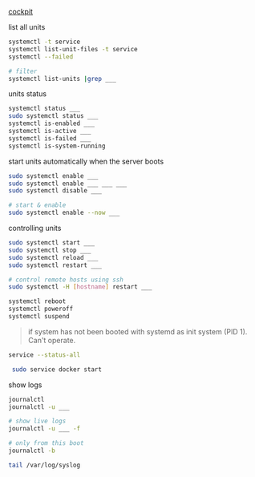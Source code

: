 [cockpit](https://cockpit-project.org/)


list all units
```bash
systemctl -t service
systemctl list-unit-files -t service 
systemctl --failed

# filter
systemctl list-units |grep ___
```


units status
```bash
systemctl status ___
sudo systemctl status ___
systemctl is-enabled ___
systemctl is-active ___
systemctl is-failed ___
systemctl is-system-running
```


start units automatically when the server boots
```bash
sudo systemctl enable ___
sudo systemctl enable ___ ___ ___
sudo systemctl disable ___

# start & enable 
sudo systemctl enable --now ___
```



controlling units
```bash
sudo systemctl start ___
sudo systemctl stop ___
sudo systemctl reload ___
sudo systemctl restart ___

# control remote hosts using ssh 
sudo systemctl -H [hostname] restart ___
```


```bash
systemctl reboot
systemctl poweroff
systemctl suspend
```

> if system has not been booted with systemd as init system (PID 1). Can't operate.
```bash
service --status-all

 sudo service docker start
```
 

show logs
```bash
journalctl
journalctl -u ___

# show live logs
journalctl -u ___ -f

# only from this boot
journalctl -b

tail /var/log/syslog
```
